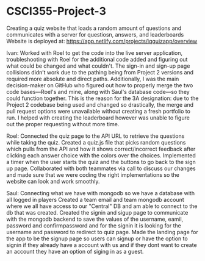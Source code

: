 # CSCI355-Project-3
Creating a quiz website that loads a random amount of questions and communicates with a server for questiosn, answers, and leaderboards
Website is deployed at: https://app.netlify.com/projects/iqquizapp/overview

Ivan: Worked with Roel to get the code into the live server application, troubleshooting with Roel for the additional code added and figuring out what could be changed and what couldn't. The sign-in and sign-up page collisions didn’t work due to the pathing being from Project 2 versions and required more absolute and direct paths. Additionally, I was the main decision-maker on GitHub who figured out how to properly merge the two code bases—Roel's and mine, along with Saul's database code—so they could function together. This is the reason for the 3A designation: due to the Project 2 codebase being used and changed so drastically, the merge and pull request options were unavailable without creating a fresh portfolio to run. I helped with creating the leaderboard however was unable to figure out the proper requesting without more time. 


Roel: Connected the quiz page to the API URL to retrieve  the questions while taking the quiz. Created a quiz.js file that picks random questions which pulls from the API and how it shows correct/incorrect feedback after clicking each answer choice with the colors over the choices. Implemented a timer when the user starts the quiz and the buttons to go back to the sign up page. Collaborated with both teammates via call to discuss our changes and made sure that we were coding the right implementations so the website can look and work smoothly.


Saul:
Connecting what we have with mongodb so we have a database with all logged in players
Created a team email and team mongodb account where we all have access to our "Central" DB and am able to connect to the db that was created. 
Created the signin and sigup page to communicate with the mongodb backend to save the values of the username, eamil, password and confirmpassword and for the signin it is looking for the username and password to redirect to quiz page.
Made the landing page for the app to be the signup page so users can signup or have the option to signin if they already have a account with us and if they dont want to create an account they have an option of siging in as a guest. 
